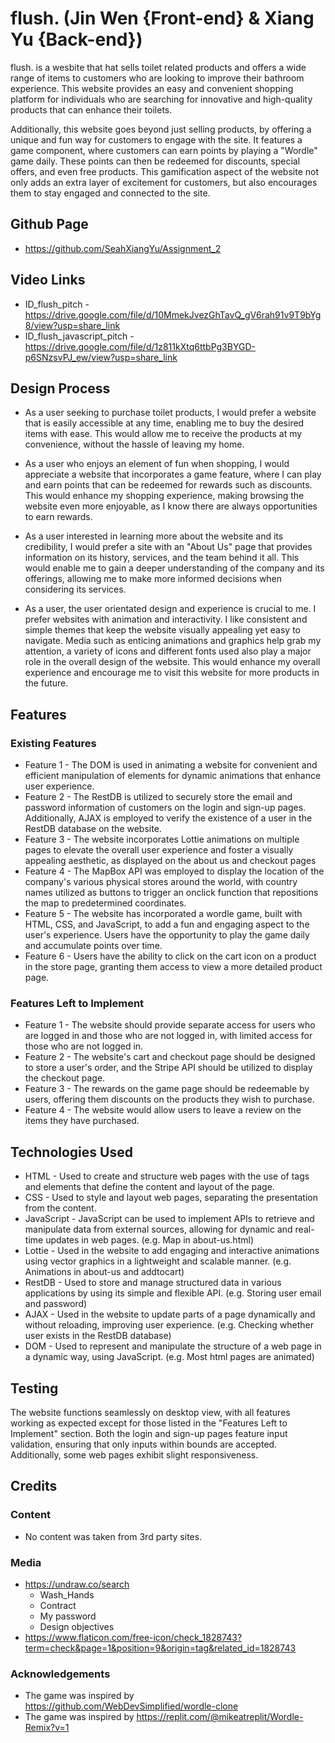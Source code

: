 # flush. (Jin Wen {Front-end} & Xiang Yu {Back-end})
flush. is a wesbite that hat sells toilet related products and offers a wide range of items to customers who are looking to improve their bathroom experience. This website provides an easy and convenient shopping platform for individuals who are searching for innovative and high-quality products that can enhance their toilets. 

Additionally, this website goes beyond just selling products, by offering a unique and fun way for customers to engage with the site. It features a game component, where customers can earn points by playing a "Wordle" game daily. These points can then be redeemed for discounts, special offers, and even free products. This gamification aspect of the website not only adds an extra layer of excitement for customers, but also encourages them to stay engaged and connected to the site.

## Github Page
* https://github.com/SeahXiangYu/Assignment_2

## Video Links
* ID_flush_pitch - https://drive.google.com/file/d/10MmekJvezGhTavQ_gV6rah91v9T9bYg8/view?usp=share_link
* ID_flush_javascript_pitch - https://drive.google.com/file/d/1z811kXtq6ttbPg3BYGD-p6SNzsvPJ_ew/view?usp=share_link

## Design Process
* As a user seeking to purchase toilet products, I would prefer a website that is easily accessible at any time, enabling me to buy the desired items with ease. This would allow me to receive the products at my convenience, without the hassle of leaving my home.

* As a user who enjoys an element of fun when shopping, I would appreciate a website that incorporates a game feature, where I can play and earn points that can be redeemed for rewards such as discounts. This would enhance my shopping experience, making browsing the website even more enjoyable, as I know there are always opportunities to earn rewards.

* As a user interested in learning more about the website and its credibility, I would prefer a site with an "About Us" page that provides information on its history, services, and the team behind it all. This would enable me to gain a deeper understanding of the company and its offerings, allowing me to make more informed decisions when considering its services.

* As a user, the user orientated design and experience is crucial to me. I prefer websites with animation and interactivity. I like consistent and simple themes that keep the website visually appealing yet easy to navigate. Media such as enticing animations and graphics help grab my attention, a variety of icons and different fonts used also play a major role in the overall design of the website. This would enhance my overall experience and encourage me to visit this website for more products in the future.

## Features
### Existing Features
* Feature 1 - The DOM is used in animating a website for convenient and efficient manipulation of elements for dynamic animations that enhance user experience.
* Feature 2 - The RestDB is utilized to securely store the email and password information of customers on the login and sign-up pages. Additionally, AJAX is employed to verify the existence of a user in the RestDB database on the website.
* Feature 3 - The website incorporates Lottie animations on multiple pages to elevate the overall user experience and foster a visually appealing aesthetic, as displayed on the about us and checkout pages
* Feature 4 - The MapBox API was employed to display the location of the company's various physical stores around the world, with country names utilized as buttons to trigger an onclick function that repositions the map to predetermined coordinates.
* Feature 5 - The website has incorporated a wordle game, built with HTML, CSS, and JavaScript, to add a fun and engaging aspect to the user's experience. Users have the opportunity to play the game daily and accumulate points over time.
* Feature 6 - Users have the ability to click on the cart icon on a product in the store page, granting them access to view a more detailed product page.

### Features Left to Implement
* Feature 1 - The website should provide separate access for users who are logged in and those who are not logged in, with limited access for those who are not logged in.
* Feature 2 - The website's cart and checkout page should be designed to store a user's order, and the Stripe API should be utilized to display the checkout page.
* Feature 3 - The rewards on the game page should be redeemable by users, offering them discounts on the products they wish to purchase.
* Feature 4 - The website would allow users to leave a review on the items they have purchased.

## Technologies Used
* HTML - Used to create and structure web pages with the use of tags and elements that define the content and layout of the page.
* CSS - Used to style and layout web pages, separating the presentation from the content.
* JavaScript - JavaScript can be used to implement APIs to retrieve and manipulate data from external sources, allowing for dynamic and real-time updates in web pages. (e.g. Map in about-us.html)
* Lottie - Used in the website to add engaging and interactive animations using vector graphics in a lightweight and scalable manner. (e.g. Animations in about-us and addtocart)
* RestDB - Used to store and manage structured data in various applications by using its simple and flexible API. (e.g. Storing user email and password)
* AJAX - Used in the website to update parts of a page dynamically and without reloading, improving user experience. (e.g. Checking whether user exists in the RestDB database)
* DOM - Used to represent and manipulate the structure of a web page in a dynamic way, using JavaScript. (e.g. Most html pages are animated)

## Testing
The website functions seamlessly on desktop view, with all features working as expected except for those listed in the "Features Left to Implement" section. Both the login and sign-up pages feature input validation, ensuring that only inputs within bounds are accepted. Additionally, some web pages exhibit slight responsiveness.
## Credits

### Content
* No content was taken from 3rd party sites.
### Media
*  https://undraw.co/search
   * Wash_Hands
   * Contract
   * My password
   * Design objectives
*  https://www.flaticon.com/free-icon/check_1828743?term=check&page=1&position=9&origin=tag&related_id=1828743
### Acknowledgements
* The game was inspired by https://github.com/WebDevSimplified/wordle-clone
* The game was inspired by https://replit.com/@mikeatreplit/Wordle-Remix?v=1
